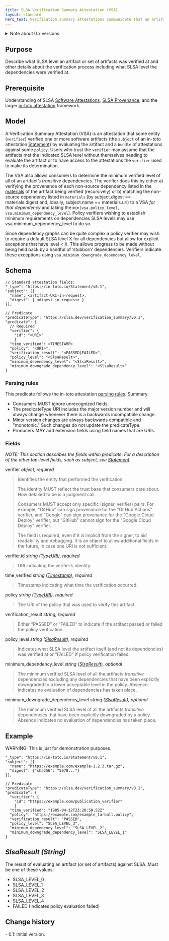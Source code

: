 ```yaml
---
title: SLSA Verification Summary Attestation (VSA)
layout: standard
hero_text: Verification summary attestations communicate that an artifact has been verified at a specific SLSA level and details about that verification.
---
```

<details class="mt-12">
<summary>Note about 0.x versions</summary>

We expect regular iteration on 0.x versions until 1.0. During 0.x, we lean
towards smaller, faster releases in order to get earlier feedback on the design.
After 1.0, we will limit the frequency of breaking changes.

To make this manageable, we recommend that:

-   Generators choose the latest 0.x version at the time of implementation and
    then stick with that until 1.0 unless there is reason to upgrade before then.
-   Consumers accept all known versions and convert internally between them.

</details>

<div class="mt-16 mb-4">

## Purpose

</div>

Describe what SLSA level an artifact or set of artifacts was verified at
and other details about the verification process including what SLSA level
the dependencies were verified at.

<div class="mt-16 mb-4">

## Prerequisite

</div>

Understanding of SLSA [Software
Attestations](https://github.com/slsa-framework/slsa/blob/main/controls/attestations.md),
[SLSA Provenance](https://slsa.dev/provenance), and the larger
[in-toto attestation] framework.

<div class="mt-16 mb-4">

## Model

</div>

A Verification Summary Attestation (VSA) is an attestation that some entity
(`verifier`) verified one or more software artifacts (the `subject` of an
in-toto attestation [Statement]) by evaluating the artifact and a `bundle`
of attestations against some `policy`.  Users who trust the `verifier` may
assume that the artifacts met the indicated SLSA level without themselves
needing to evaluate the artifact or to have access to the attestations the
`verifier` used to make its determination.

The VSA also allows consumers to determine the minimum verified level of
all of an artifact’s _transitive_ dependencies.  The verifier does this by
either a) verifying the provenance of each non-source dependency listed in
the [materials](https://slsa.dev/provenance/v0.2#materials) of the artifact
being verified (recursively) or b) matching the non-source dependency
listed in `materials` (by subject.digest == materials.digest and, ideally,
subject.name == materials.uri) to a VSA _for that dependency_ and taking
the `min(vsa.policy_level, vsa.minimum_dependency_level`).  Policy
verifiers wishing to establish minimum requirements on dependencies SLSA
levels may use vsa.minimum_dependency_level to do so.

Since dependency graphs can be quite complex a policy verifier may wish to
require a default SLSA level X for all dependencies but allow for explicit
exceptions that have level < X.  This allows progress to be made without
being held back by a handful of ‘stubborn’ dependencies.  Verifiers
indicate these exceptions using `vsa.minimum_downgrade_dependency_level`.

<div class="mt-16 mb-4">

## Schema

</div>

```jsonc
// Standard attestation fields:
"_type": "https://in-toto.io/Statement/v0.1",
"subject": [{
  "name": <artifact-URI-in-request>,
  "digest": { <digest-in-request> }
}],

// Predicate
"predicateType": "https://slsa.dev/verification_summary/v0.1",
"predicate": {
  // Required
  "verifier": {
    "id": "<URI>"
    }
  "time_verified": <TIMESTAMP>
  "policy": "<URI>",
  "verification_result": "<PASSED|FAILED>",
  "policy_level": "<SlsaResult>",
  "minimum_dependency_level": "<SlsaResult>",
  "minimum_downgrade_dependency_level": "<SlsaResult>"
}
```

<div class="mt-8 mb-4">

### Parsing rules

</div>

This predicate follows the in-toto attestation [parsing rules]. Summary:

-   Consumers MUST ignore unrecognized fields.
-   The predicateType URI includes the major version number and will always
    change whenever there is a backwards incompatible change.
-   Minor version changes are always backwards compatible and "monotonic." Such
    changes do not update the predicateType.
-   Producers MAY add extension fields using field names that are URIs.

<div class="mt-8 mb-4">

### Fields

</div>

_NOTE: This section describes the fields within predicate. For a description
of the other top-level fields, such as subject, see [Statement]._

<a id="verifier"></a>
verifier _object, required_

> Identifies the entity that performed the verification.
>
> The identity MUST reflect the trust base that consumers care about. How
> detailed to be is a judgment call.
>
> Consumers MUST accept only specific (signer, verifier) pairs. For example,
> "GitHub" can sign provenance for the "GitHub Actions" verifier, and "Google"
> can sign provenance for the "Google Cloud Deploy" verifier, but "GitHub" cannot
> sign for the "Google Cloud Deploy" verifier.
>
> The field is required, even if it is implicit from the signer, to aid readability and
> debugging. It is an object to allow additional fields in the future, in case one
> URI is not sufficient.

<a id="verifier.id"></a>
verifier.id _string ([TypeURI]), required_

> URI indicating the verifier’s identity.

<a id="time_verified"></a>
time_verified _string ([Timestamp]), required_

> Timestamp indicating what time the verification occurred.

<a id="policy"></a>
policy _string ([TypeURI]), required_

> The URI of the policy that was used to verify this artifact.

<a id="verification_result"></a>
verification_result _string, required_

> Either “PASSED” or “FAILED” to indicate if the artifact passed or failed the policy verification.

<a id="policy_level"></a>
policy_level _string ([SlsaResult]), required_

> Indicates what SLSA level the artifact itself (and not its dependencies) was verified at or "FAILED" if policy verification failed.

<a id="minimum_dependency_level"></a>
minimum_dependency_level _string ([SlsaResult]), optional_

> The minimum verified SLSA level of all the artifacts _transitive_ dependencies excluding any
> dependencies that have been explicitly downgraded to a lower acceptable level in the policy.
> Absence indicates no evaluation of dependencies has taken place.

<a id="minimum_downgrade_dependency_level"></a>
minimum_downgrade_dependency_level _string ([SlsaResult]), optional_

> The minimum verified SLSA level of all the artifacts _transitive_ dependencies that have
> been explicitly downgraded by a policy.
> Absence indicates no evaluation of dependencies has taken place.

<div class="mt-16 mb-4">

## Example

</div>

WARNING: This is just for demonstration purposes.

```jsonc
"_type": "https://in-toto.io/Statement/v0.1",
"subject": [{
  "name": "https://example.com/example-1.2.3.tar.gz",
  "digest": {"sha256": "5678..."}
}],

// Predicate
"predicateType": "https://slsa.dev/verification_summary/v0.1",
"predicate": {
  "verifier": {
    "id": "https://example.com/publication_verifier"
    }
  "time_verified": "1985-04-12T23:20:50.52Z"
  "policy": "https://example.com/example_tarball.policy",
  "verification_result": "PASSED",
  "policy_level": "SLSA_LEVEL_3",
  "minimum_dependency_level": "SLSA_LEVEL_2",
  "minimum_downgrade_dependency_level": "SLSA_LEVEL_1"
}
```

<div class="mt-16 mb-4">
<a id="slsaresult"></a>

## _SlsaResult (String)_

</div>

The result of evaluating an artifact (or set of artifacts) against SLSA.
Must be one of these values:

-   SLSA_LEVEL_0
-   SLSA_LEVEL_1
-   SLSA_LEVEL_2
-   SLSA_LEVEL_3
-   SLSA_LEVEL_4
-   FAILED (Indicates policy evaluation failed)

## Change history

</div>
-   0.1: Initial version.

[SlsaResult]: #slsaresult
[DigestSet]: https://github.com/in-toto/attestation/blob/main/spec/field_types.md#DigestSet
[ResourceURI]: https://github.com/in-toto/attestation/blob/main/spec/field_types.md#ResourceURI
[Statement]: https://github.com/in-toto/attestation/blob/main/spec/README.md#statement
[Timestamp]: https://github.com/in-toto/attestation/blob/main/spec/field_types.md#Timestamp
[TypeURI]: https://github.com/in-toto/attestation/blob/main/spec/field_types.md#TypeURI
[in-toto attestation]: https://github.com/in-toto/attestation
[parsing rules]: https://github.com/in-toto/attestation/blob/main/spec/README.md#parsing-rules
